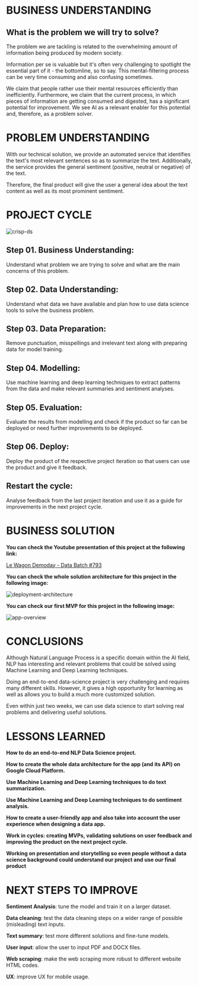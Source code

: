 # **BUSINESS UNDERSTANDING**

## **What is the problem we will try to solve?**

The problem we are tackling is related to the overwhelming amount of information being produced by modern society. 

Information per se is valuable but it's often very challenging to spotlight the essential part of it - the bottomline, so to say. This mental-filtering process can be very time consuming and also confusing sometimes.

We claim that people rather use their mental resources efficiently than inefficiently. Furthermore, we claim that the current process, in which pieces of information are getting consumed and digested, has a significant potential for improvement. We see AI as a relevant enabler for this potential and, therefore, as a problem solver. 

# **PROBLEM UNDERSTANDING**

With our technical solution, we provide an automated service that identifies the text's most relevant sentences so as to summarize the text. Additionally, the service provides the general sentiment (positive, neutral or negative) of the text. 

Therefore, the final product will give the user a general idea about the text content as well as its most prominent sentiment.

# **PROJECT CYCLE**

![crisp-ds](img/crisp_dm.png)

## Step 01. Business Understanding:
Understand what problem we are trying to solve and what are the main concerns of this problem.

## Step 02. Data Understanding:
Understand what data we have available and plan how to use data science tools to solve the business problem.

## Step 03. Data Preparation:
Remove punctuation, misspellings and irrelevant text along with preparing data for model training.

## Step 04. Modelling:
Use machine learning and deep learning techniques to extract patterns from the data and make relevant summaries and sentiment analyses.

## Step 05. Evaluation:
Evaluate the results from modelling and check if the product so far can be deployed or need further improvements to be deployed.

## Step 06. Deploy:
Deploy the product of the respective project iteration so that users can use the product and give it feedback.

## Restart the cycle:
Analyse feedback from the last project iteration and use it as a guide for improvements in the next project cycle.

# **BUSINESS SOLUTION**

**You can check the Youtube presentation of this project at the following link:**

[Le Wagon Demoday - Data Batch #793](https://www.youtube.com/watch?v=T4gXTbcBV04&t=891s)

**You can check the whole solution architecture for this project in the following image:**

![deployment-architecture](img/deployment_architecture.png)

**You can check our first MVP for this project in the following image:**

![app-overview](img/bottomline_project-app_overview.png)

# **CONCLUSIONS**

Although Natural Language Process is a specific domain within the AI field, NLP has interesting and relevant problems that could be solved using Machine Learning and Deep Learning techniques.

Doing an end-to-end data-science project is very challenging and requires many different skills. However, it gives a high opportunity for learning as well as allows you to build a much more customized solution.

Even within just two weeks, we can use data science to start solving real problems and delivering useful solutions.

# **LESSONS LEARNED**

**How to do an end-to-end NLP Data Science project.**

**How to create the whole data architecture for the app (and its API) on Google Cloud Platform.**

**Use Machine Learning and Deep Learning techniques to do text summarization.**

**Use Machine Learning and Deep Learning techniques to do sentiment analysis.**

**How to create a user-friendly app and also take into account the user experience when designing a data app.**

**Work in cycles: creating MVPs, validating solutions on user feedback and improving the product on the next project cycle.**

**Working on presentation and storytelling so even people without a data science background could understand our project and use our final product**

# **NEXT STEPS TO IMPROVE**

**Sentiment Analysis**: tune the model and train it on a larger dataset.

**Data cleaning**: test the data cleaning steps on a wider range of possible (misleading) text inputs.

**Text summary**: test more different solutions and fine-tune models.

**User input**: allow the user to input PDF and DOCX files.

**Web scraping**: make the web scraping more robust to different website HTML codes.

**UX**: improve UX for mobile usage.
